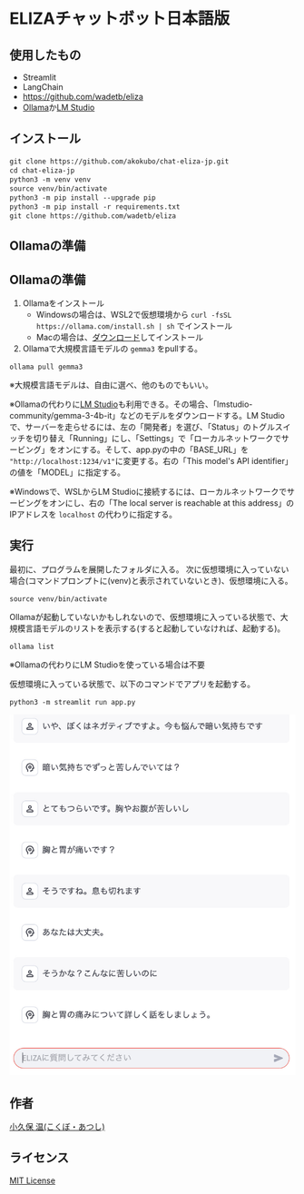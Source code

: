 # ELIZAチャットボット日本語版

## 使用したもの
 - Streamlit
 - LangChain
 - https://github.com/wadetb/eliza
 - [Ollama](https://ollama.com/)か[LM Studio](https://lmstudio.ai/)

## インストール
```
git clone https://github.com/akokubo/chat-eliza-jp.git
cd chat-eliza-jp
python3 -m venv venv
source venv/bin/activate
python3 -m pip install --upgrade pip
python3 -m pip install -r requirements.txt
git clone https://github.com/wadetb/eliza
```

## Ollamaの準備

## Ollamaの準備
1. Ollamaをインストール
   - Windowsの場合は、WSL2で仮想環境から `curl -fsSL https://ollama.com/install.sh | sh` でインストール
   - Macの場合は、[ダウンロード](https://ollama.com/download/windows)してインストール
2. Ollamaで大規模言語モデルの `gemma3` をpullする。
```
ollama pull gemma3
```
※大規模言語モデルは、自由に選べ、他のものでもいい。

※Ollamaの代わりに[LM Studio](https://lmstudio.ai/)も利用できる。その場合、「lmstudio-community/gemma-3-4b-it」などのモデルをダウンロードする。LM Studioで、サーバーを走らせるには、左の「開発者」を選び、「Status」のトグルスイッチを切り替え「Running」にし、「Settings」で「ローカルネットワークでサービング」をオンにする。そして、app.pyの中の「BASE_URL」を `"http://localhost:1234/v1"`に変更する。右の「This model's API identifier」の値を「MODEL」に指定する。

※Windowsで、WSLからLM Studioに接続するには、ローカルネットワークでサービングをオンにし、右の「The local server is reachable at this address」のIPアドレスを `localhost` の代わりに指定する。

## 実行
最初に、プログラムを展開したフォルダに入る。
次に仮想環境に入っていない場合(コマンドプロンプトに(venv)と表示されていないとき)、仮想環境に入る。
```
source venv/bin/activate
```

Ollamaが起動していないかもしれないので、仮想環境に入っている状態で、大規模言語モデルのリストを表示する(すると起動していなければ、起動する)。
```
ollama list
```
※Ollamaの代わりにLM Studioを使っている場合は不要

仮想環境に入っている状態で、以下のコマンドでアプリを起動する。

```
python3 -m streamlit run app.py
```

![スクリーンショット](images/screenshot.jpg)

## 作者
[小久保 温(こくぼ・あつし)](https://akokubo.github.io/)

## ライセンス
[MIT License](LICENSE)
